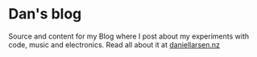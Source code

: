 # Dan's blog

Source and content for my Blog where I post about my experiments with code, music and electronics. Read all about it at [daniellarsen.nz](http://www.daniellarsen.nz/)
